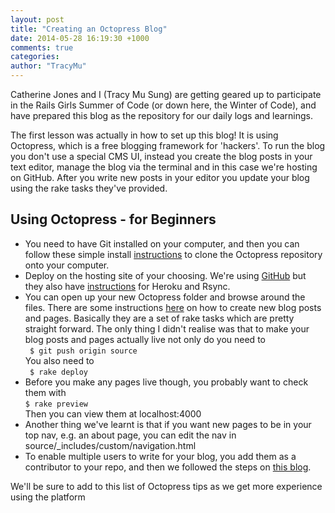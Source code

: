 ```yaml
---
layout: post
title: "Creating an Octopress Blog"
date: 2014-05-28 16:19:30 +1000
comments: true
categories:
author: "TracyMu"
---
```


<p>Catherine Jones and I (Tracy Mu Sung) are getting geared up to participate in the Rails Girls Summer of Code (or down here, the Winter of Code), and have prepared this blog as the repository for our daily logs and learnings.</p>
<p>The first lesson was actually in how to set up this blog! It is using Octopress, which is a free blogging framework for 'hackers'. To run the blog you don't use a special CMS UI, instead you create the blog posts in your text editor, manage the blog via the terminal and in this case we're hosting on GitHub. After you write new posts in your editor you update your blog using the rake tasks they've provided. </p>
<h2>Using Octopress - for Beginners</h2>
<ul class="list-style">
	<li>You need to have Git installed on your computer, and then you can follow these simple install <a href="http://octopress.org/docs/setup/">instructions</a> to clone the Octopress repository onto your computer.</li>
	<li>Deploy on the hosting site of your choosing. We're using <a href="http://octopress.org/docs/deploying/github/">GitHub</a> but they also have <a href="http://octopress.org/docs/deploying/">instructions</a> for Heroku and Rsync</a>.</li>
	<li>You can open up your new Octopress folder and browse around the files. There are some instructions <a href="http://octopress.org/docs/blogging/">here</a> on how to create new blog posts and pages. Basically they are a set of rake tasks which are pretty straight forward. The only thing I didn't realise was that to make your blog posts and pages actually live not only do you need to </br>
		<code> $ git push origin source</code></br>
		You also need to</br>
			<code> $ rake deploy</code></li>
	<li>Before you make any pages live though, you probably want to check them with </br>
		<code>$ rake preview</code></br>
		Then you can view them at localhost:4000</li>
	<li>Another thing we've learnt is that if you want new pages to be in your top nav, e.g. an about page, you can edit the nav in source/_includes/custom/navigation.html</li>
	<li>To enable multiple users to write for your blog, you add them as a contributor to your repo, and then we followed the steps on <a href="http://blog.zerosharp.com/clone-your-octopress-to-blog-from-two-places/">this blog</a>.
</ul>
<p>We'll be sure to add to this list of Octopress tips as we get more experience using the platform</p>
